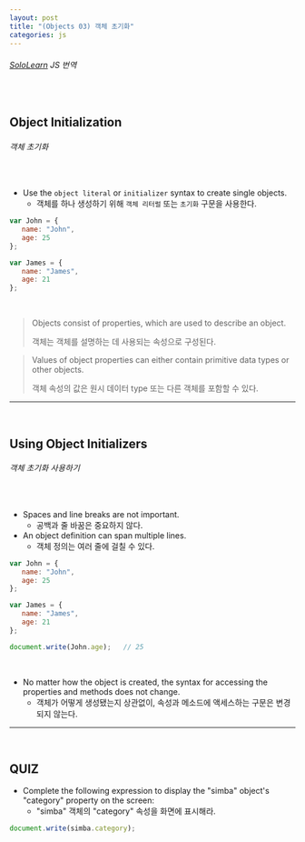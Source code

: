 ```yaml
---
layout: post
title: "(Objects 03) 객체 초기화"
categories: js
---
```


###### [SoloLearn](https://www.sololearn.com/) JS 번역

<br>

## Object Initialization

###### 객체 초기화

<br>

- Use the `object literal` or `initializer` syntax to create single objects.
  - 객체를 하나 생성하기 위해 `객체 리터럴` 또는 `초기화` 구문을 사용한다.

```js
var John = {
   name: "John",
   age: 25
};

var James = {
   name: "James",
   age: 21
};
```

<br>

> Objects consist of properties, which are used to describe an object.
>
> 객체는 객체를 설명하는 데 사용되는 속성으로 구성된다.

> Values of object properties can either contain primitive data types or other objects.
>
> 객체 속성의 값은 원시 데이터 type 또는 다른 객체를 포함할 수 있다.

------

<br>

## Using Object Initializers

###### 객체 초기화 사용하기

<br>

- Spaces and line breaks are not important.
  - 공백과 줄 바꿈은 중요하지 않다.
- An object definition can span multiple lines.
  - 객체 정의는 여러 줄에 걸칠 수 있다.

```js
var John = {
   name: "John",
   age: 25
};

var James = {
   name: "James",
   age: 21
};

document.write(John.age);	// 25
```

<br>

- No matter how the object is created, the syntax for accessing the properties and methods does not change.
  - 객체가 어떻게 생성됐는지 상관없이, 속성과 메소드에 액세스하는 구문은 변경되지 않는다.

------

<br>

## QUIZ

- Complete the following expression to display the "simba" object's "category" property on the screen:
  - "simba" 객체의 "category" 속성을 화면에 표시해라.

```js
document.write(simba.category);
```

<br>
